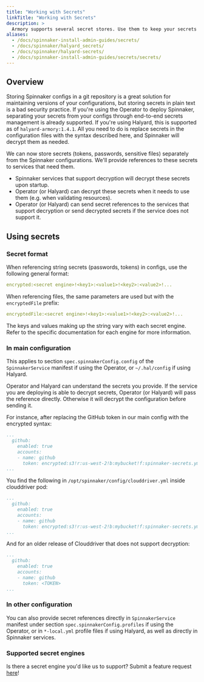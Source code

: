 ```yaml
---
title: "Working with Secrets"
linkTitle: "Working with Secrets"
description: >
  Armory supports several secret stores. Use them to keep your secrets secure and not commit plain text secrets to your configs.
aliases:
  - /docs/spinnaker-install-admin-guides/secrets/
  - /docs/spinnaker/halyard_secrets/
  - /docs/spinnaker/halyard-secrets/
  - /docs/spinnaker-install-admin-guides/secrets/secrets/
---
```


## Overview

Storing Spinnaker configs in a git repository is a great solution for maintaining versions of your configurations, but storing secrets in plain text is a bad security practice. If you're using the Operator to deploy Spinnaker, separating your secrets from your configs through end-to-end secrets management is already supported. If you're using Halyard, this is supported as of `halyard-armory:1.4.1`. All you need to do is replace secrets in the configuration files with the syntax described here, and Spinnaker will decrypt them as needed.

We can now store secrets (tokens, passwords, sensitive files) separately from the Spinnaker configurations. We'll provide references to these secrets to services that need them.

- Spinnaker services that support decryption will decrypt these secrets upon startup.
- Operator (or Halyard) can decrypt these secrets when it needs to use them (e.g. when validating resources).
- Operator (or Halyard) can send secret references to the services that support decryption or send decrypted secrets if the service does not support it.


## Using secrets

### Secret format

When referencing string secrets (passwords, tokens) in configs, use the following general format:

```yaml
encrypted:<secret engine>!<key1>:<value1>!<key2>:<value2>!...
```

When referencing files, the same parameters are used but with the `encryptedFile` prefix:

```yaml
encryptedFile:<secret engine>!<key1>:<value1>!<key2>:<value2>!...
```


The keys and values making up the string vary with each secret engine. Refer to the specific documentation for each engine for more information.

### In main configuration

This applies to section `spec.spinnakerConfig.config` of the `SpinnakerService` manifest if using the Operator, or `~/.hal/config` if using Halyard.

Operator and Halyard can understand the secrets you provide. If the service you are deploying is able to decrypt secrets, Operator (or Halyard) will pass the reference directly. Otherwise it will decrypt the configuration before sending it.

For instance, after replacing the GitHub token in our main config with the encrypted syntax:

```yaml
...
  github:
    enabled: true
    accounts:
    - name: github
      token: encrypted:s3!r:us-west-2!b:mybucket!f:spinnaker-secrets.yml!k:github.token
...
```


You find the following in `/opt/spinnaker/config/clouddriver.yml` inside clouddriver pod:

```yaml
...
  github:
    enabled: true
    accounts:
    - name: github
      token: encrypted:s3!r:us-west-2!b:mybucket!f:spinnaker-secrets.yml!k:github.token
...
```

And for an older release of Clouddriver that does not support decryption:

```yaml
...
  github:
    enabled: true
    accounts:
    - name: github
      token: <TOKEN>
...
```

### In other configuration

You can also provide secret references directly in `SpinnakerService` manifest under section `spec.spinnakerConfig.profiles` if using the Operator, or in `*-local.yml` profile files if using Halyard, as well as directly in Spinnaker services.


### Supported secret engines

Is there a secret engine you'd like us to support? Submit a feature request [here](mailto:hello@armory.io)!
